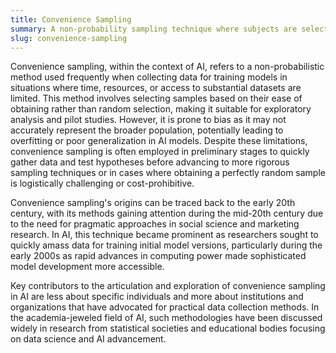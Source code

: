 ```yaml
---
title: Convenience Sampling
summary: A non-probability sampling technique where subjects are selected because of their convenient accessibility and proximity to the researcher.
slug: convenience-sampling
---
```


Convenience sampling, within the context of AI, refers to a non-probabilistic method used frequently when collecting data for training models in situations where time, resources, or access to substantial datasets are limited. This method involves selecting samples based on their ease of obtaining rather than random selection, making it suitable for exploratory analysis and pilot studies. However, it is prone to bias as it may not accurately represent the broader population, potentially leading to overfitting or poor generalization in AI models. Despite these limitations, convenience sampling is often employed in preliminary stages to quickly gather data and test hypotheses before advancing to more rigorous sampling techniques or in cases where obtaining a perfectly random sample is logistically challenging or cost-prohibitive.

Convenience sampling's origins can be traced back to the early 20th century, with its methods gaining attention during the mid-20th century due to the need for pragmatic approaches in social science and marketing research. In AI, this technique became prominent as researchers sought to quickly amass data for training initial model versions, particularly during the early 2000s as rapid advances in computing power made sophisticated model development more accessible.

Key contributors to the articulation and exploration of convenience sampling in AI are less about specific individuals and more about institutions and organizations that have advocated for practical data collection methods. In the academia-jeweled field of AI, such methodologies have been discussed widely in research from statistical societies and educational bodies focusing on data science and AI advancement.